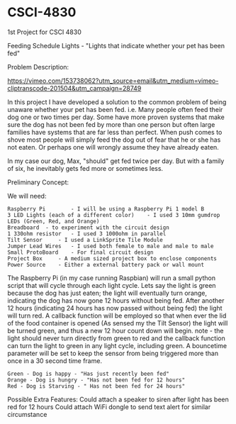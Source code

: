 # CSCI-4830
1st Project for CSCI 4830

Feeding Schedule Lights - "Lights that indicate whether your pet has been fed"

Problem Description:

https://vimeo.com/153738062?utm_source=email&utm_medium=vimeo-cliptranscode-201504&utm_campaign=28749

In this project I have developed a solution to the common problem of being unaware whether your pet has been fed.
i.e. Many people often feed their dog one or two times per day. Some have more proven systems that make sure the dog has not been fed by more than one person but often large families have systems that are far less than perfect. When push comes to shove most people will simply feed the dog out of fear that he or she has not eaten. Or perhaps one will wrongly assume they have already eaten.

In my case our dog, Max, "should" get fed twice per day. But with a family of six, he inevitably gets fed more or sometimes less. 

Preliminary Concept:

   We will need:

    Raspberry Pi	 	- I will be using a Raspberry Pi 1 model B 
    3 LED Lights (each of a different color) 	- I used 3 10mm gumdrop LEDs (Green, Red, and Orange) 
    Breadboard 	- to experiment with the circuit design
    1 330ohm resistor 	- I used 3 1000ohm in parallel 
    Tilt Sensor 	- I used a LinkSprite Tile Module 
    Jumper Lead Wires 	- I used both female to male and male to male 
    Small ProtoBoard 	- For final circuit design 
    Project Box 	- A medium sized project box to enclose components 
    Power Source 	- Either a external battery pack or wall mount 
   
   The Raspberry Pi (in my case running Raspbian) will run a small python script that will cycle through each light cycle. Lets say the light is green because the dog 
   has just eaten; the light will eventually turn orange, indicating the dog has now gone 12 hours without being fed. After another 12 hours (indicating 24 hours has 
   now passed without being fed) the light will turn red. A callback function will be employed so that when ever the lid of the food container is opened (As sensed my
   the Tilt Sensor) the light will be turned green, and thus a new 12 hour count down will begin. note - the light should never turn directly from green to red and the 
   callback function can turn the light to green in any light cycle, including green. A bouncetime parameter will be set to keep the sensor from being triggered more than
   once in a 30 second time frame.
  
    Green - Dog is happy - "Has just recently been fed"
    Orange - Dog is hungry - "Has not been fed for 12 hours"
    Red - Dog is Starving - " Has not been fed for 24 hours"

Possible Extra Features:
     Could attach a speaker to siren after light has been red for 12 hours
     Could attach WiFi dongle to send text alert for similar circumstance
   